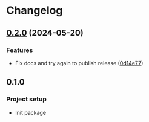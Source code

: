 # Changelog

## [0.2.0](https://github.com/christianwgd/django-bootstrap5-dark-mode-switch/compare/v0.1.0...v0.2.0) (2024-05-20)


### Features

* Fix docs and try again to publish release ([0d14e77](https://github.com/christianwgd/django-bootstrap5-dark-mode-switch/commit/0d14e7735ae1be147b9db30686086ab2feef6e3d))

## 0.1.0

### Project setup
- Init package

